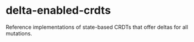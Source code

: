 delta-enabled-crdts
===================

Reference implementations of state-based CRDTs that offer deltas for all mutations.
